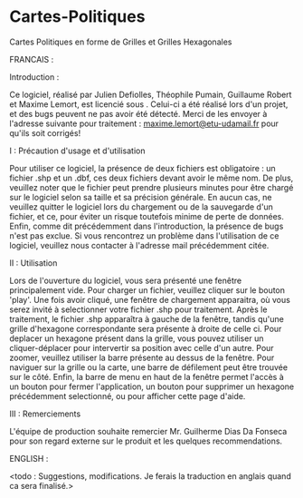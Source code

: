 # Cartes-Politiques
Cartes Politiques en forme de Grilles et Grilles Hexagonales


FRANCAIS :

Introduction :

Ce logiciel, réalisé par Julien Defiolles, Théophile Pumain, Guillaume Robert et Maxime Lemort, est licencié sous <todo :INSERER LICENCE>.
Celui-ci a été réalisé lors d'un projet, et des bugs peuvent ne pas avoir été détecté. Merci de les envoyer à l'adresse suivante pour traitement : maxime.lemort@etu-udamail.fr pour qu'ils soit corrigés!

I : Précaution d'usage et d'utilisation

Pour utiliser ce logiciel, la présence de deux fichiers est obligatoire : un fichier .shp et un .dbf, ces deux fichiers devant avoir le même nom.
De plus, veuillez noter que le fichier peut prendre plusieurs minutes pour être chargé sur le logiciel selon sa taille et sa précision générale.
En aucun cas, ne veuillez quitter le logiciel lors du chargement ou de la sauvegarde d'un fichier, et ce, pour éviter un risque toutefois minime de perte de données.
Enfin, comme dit précédemment dans l'introduction, la présence de bugs n'est pas exclue. Si vous rencontrez un problème dans l'utilisation de ce logiciel, veuillez nous contacter à l'adresse mail précédemment citée.

II : Utilisation

Lors de l'ouverture du logiciel, vous sera présenté une fenêtre principalement vide. Pour charger un fichier, veuillez cliquer sur le bouton 'play'.
Une fois avoir cliqué, une fenêtre de chargement apparaitra, où vous serez invité à selectionner votre fichier .shp pour traitement.
Après le traitement, le fichier .shp apparaîtra à gauche de la fenêtre, tandis qu'une grille d'hexagone correspondante sera présente à droite de celle ci.
Pour deplacer un hexagone présent dans la grille, vous pouvez utiliser un cliquer-déplacer pour intervertir sa position avec celle d'un autre.
Pour zoomer, veuillez utiliser la barre présente au dessus de la fenêtre. Pour naviguer sur la grille ou la carte, une barre de défilement peut être trouvée sur le côté.
Enfin, la barre de menu en haut de la fenêtre permet l'accès à un bouton pour fermer l'application, un bouton pour supprimer un hexagone précédemment selectionné, ou pour afficher cette page d'aide.

III : Remerciements

L'équipe de production souhaite remercier Mr. Guilherme Dias Da Fonseca pour son regard externe sur le produit et les quelques recommendations.

ENGLISH :

<todo : Suggestions, modifications. Je ferais la traduction en anglais quand ca sera finalisé.>